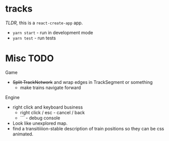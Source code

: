 # tracks

*TLDR,* this is a `react-create-app` app.

- `yarn start` - run in development mode
- `yarn test` - run tests

# Misc TODO

Game 

- ~~Split TrackNetwork~~ and wrap edges in TrackSegment or something
    - make trains navigate forward

Engine
- right click and keyboard business
    - right click / esc - cancel / back
    - `\`` - debug console
- Look like unexplored map.
- find a transitiiiion-stable description of train positions so they can be css animated.
